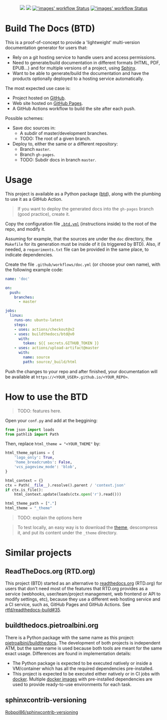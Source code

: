 <p align="center">
  <!--
  -->
  <a title="Site" href="https://buildthedocs.github.io/btd"><img src="https://img.shields.io/website.svg?label=buildthedocs.github.io%2Fbtd&longCache=true&style=flat-square&url=http%3A%2F%2Fbuildthedocs.github.io%2Fbtd%2Findex.html"></a><!--
  -->
  <a title="Join the chat at gitter.im/buildthedocs/community" href="https://gitter.im/buildthedocs/community"><img src="https://img.shields.io/badge/chat-on%20gitter-4db797.svg?longCache=true&style=flat-square&logo=gitter&logoColor=e8ecef"></a><!--
  -->
  <a title="'images' workflow Status" href="https://github.com/buildthedocs/btd/actions?query=workflow%3Aimages"><img alt="'images' workflow Status" src="https://img.shields.io/github/workflow/status/buildthedocs/btd/images?longCache=true&style=flat-square&logo=github&logoColor=e8ecef&label=imgs"></a><!--
  -->
  <a title="'test' workflow Status" href="https://github.com/buildthedocs/btd/actions?query=workflow%3Atest"><img alt="'images' workflow Status" src="https://img.shields.io/github/workflow/status/buildthedocs/btd/test?longCache=true&style=flat-square&logo=github&logoColor=e8ecef&label=test"></a><!--
  -->
</p>

# Build The Docs (BTD)

This is a proof-of-concept to provide a 'lightweight' multi-version documentation generator for users that:

- Rely on a git hosting service to handle users and access permissions.
- Need to generate/build documentation in different formats (HTML, PDF, EPUB...) and for multiple versions of a project, using [Sphinx](http://www.sphinx-doc.org).
- Want to be able to generate/build the documentation and have the products optionally deployed to a hosting service automatically.

The most expected use case is:

- Project hosted on [GitHub](https://github.com).
- Web site hosted on [GitHub Pages](https://pages.github.com/).
- A GitHub Actions workflow to build the site after each push.

Possible schemes:

- Save doc sources in:
  - A subdir of master/development branches.
  - TODO: The root of a given branch.
- Deploy to, either the same or a different repository:
  - Branch `master`.
  - Branch `gh-pages`.
  - TODO: Subdir docs in branch `master`.

# Usage

This project is available as a Python package ([btd](btd)), along with the plumbing to use it as a GitHub Action.

> If you want to deploy the generated docs into the `gh-pages` branch (good practice), create it.

Copy the configuration file [`.btd.yml`](.btd.yml) (instructions inside) to the root of the repo, and modify it.

Assuming for example, that the sources are under the `doc` directory, the `Makefile` for its generation must be inside of it (is triggered by BTD).
Also, if needed, a `requeriments.txt` file can be provided in the same place, to indicate dependencies.

Create the file `.github/workflows/doc.yml` (or choose your own name), with the following example code:

```yaml
name: 'doc'

on:
  push:
    branches:
      - master

jobs:
  linux:
    runs-on: ubuntu-latest
    steps:
    - uses: actions/checkout@v2
    - uses: buildthedocs/btd@v0
      with:
        token: ${{ secrets.GITHUB_TOKEN }}
    - uses: actions/upload-artifact@master
      with:
        name: source
        path: source/_build/html
```

Push the changes to your repo and after finished, your documentation will be available at `https://<YOUR_USER>.github.io/<YOUR_REPO>`.

# How to use the BTD

> TODO: features here.

Open your `conf.py` and add at the beggining:

```py
from json import loads
from pathlib import Path
```

Then, replace `html_theme = "<YOUR_THEME"` by:

```py
html_theme_options = {
    'logo_only': True,
    'home_breadcrumbs': False,
    'vcs_pageview_mode': 'blob',
}

html_context = {}
ctx = Path(__file__).resolve().parent / 'context.json'
if ctx.is_file():
    html_context.update(loads(ctx.open('r').read()))

html_theme_path = ["."]
html_theme = "_theme"
```

> TODO: explain the options here

> To test locally, an easy way is to download the [theme](https://codeload.github.com/buildthedocs/sphinx.theme/tar.gz/v0), descompress it, and put its content under the `_theme` directory.

# Similar projects

## ReadTheDocs.org (RTD.org)

This project (BTD) started as an alternative to [readthedocs.org](https://readthedocs.org/) (RTD.org) for users that don't
need most of the features that RTD.org provides as a service (webhooks, user/team/project management, web frontend or
API to modify settings, etc), because they use a different web hosting service and a CI service, such as, GitHub Pages
and GitHub Actions. See [rtfd/readthedocs-build#35](https://github.com/rtfd/readthedocs-build/issues/35).

## buildthedocs.pietroalbini.org

There is a Python package with the same name as this project:
[pietroalbini/buildthedocs](https://github.com/pietroalbini/buildthedocs). The development of both projects is
independent ATM, but the same name is used because both tools are meant for the same exact usage. Differences are found
in implementation details:

- The Python package is expected to be executed natively or inside a VM/container which has all the required
dependencies pre-installed.
- This project is expected to be executed either natively or in CI jobs with [docker](https://www.docker.com/). Multiple
[docker images](https://hub.docker.com/u/btdi/) with pre-installed dependencies are used to provide ready-to-use
environments for each task.

## sphinxcontrib-versioning

[Robpol86/sphinxcontrib-versioning](https://github.com/Robpol86/sphinxcontrib-versioning)
